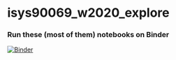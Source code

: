 # isys90069_w2020_explore


### Run these (most of them) notebooks on Binder
[![Binder](https://mybinder.org/badge_logo.svg)](https://mybinder.org/v2/gh/chapmanbe/isys90069_w2020_explore/master)
